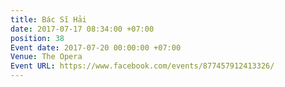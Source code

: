 ```yaml
---
title: Bác Sĩ Hải
date: 2017-07-17 08:34:00 +07:00
position: 38
Event date: 2017-07-20 00:00:00 +07:00
Venue: The Opera
Event URL: https://www.facebook.com/events/877457912413326/
---
```


